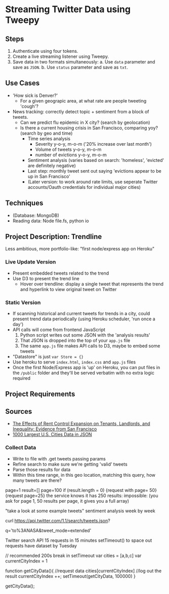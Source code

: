 # Streaming Twitter Data using Tweepy

## Steps
1. Authenticate using four tokens.
2. Create a live streaming listener using Tweepy.
3. Save data in two formats simultaneously:
	a. Use `data` parameter and save as `JSON`.
	b. Use `status` parameter and save as `txt`.

## Use Cases
* 'How sick is Denver?' 
	- For a given geograpic area, at what rate are people tweeting 'cough'?
* News tracking: correctly detect topic + sentiment from a block of tweets.
	- Can we predict flu epidemic in X city? (search by geolocation)
	- Is there a current housing crisis in San Francisco, comparing yoy? (search by geo and time)
		* Time series analysis
			* Severity y-o-y, m-o-m ('20% increase over last month')
			* Volume of tweets y-o-y, m-o-m
			* number of evictions y-o-y, m-o-m
		* Sentiment analysis (varies based on search: 'homeless', 'evicted' are definitely negative)
		* Last step: monthly tweet sent out saying 'evictions appear to be up in San Francisco'
		* (Later version: to work around rate limits, use seperate Twitter accounts/Oauth credentials for individual major cities)

## Techniques
* (Database: MongoDB)
* Reading data: Node file.fs, python io

## Project Description: Trendline
Less ambitious, more portfolio-like: "first node/express app on Heroku"

### Live Update Version
* Present embedded tweets related to the trend
* Use D3 to present the trend line
	- Hover over trendline: display a single tweet that represents the trend and hyperlink to view original tweet on Twitter

### Static Version
* If scanning historical and current tweets for trends in a city, could present trend data periodically (using Heroku scheduler, 'run once a day')
* API calls will come from frontend JavaScript
	1. Python script writes out some JSON with the 'analysis results'
	2. That JSON is dropped into the top of your `app.js` file
	3. The same `app.js` file makes API calls to D3, maybe to embed some tweets
* "Datastore" is just `var Store = {}`
* Use heroku to serve `index.html`, `index.css` and `app.js` files
* Once the first Node/Express app is 'up' on Heroku, you can put files in the `/public` folder and they'll be served verbatim with no extra logic required

## Project Requirements

## Sources
* [The Effects of Rent Control Expansion on Tenants, Landlords, and Inequality: Evidence from San Francisco](http://conference.nber.org/confer//2017/PEf17/Diamond_McQuade_Qian.pdf)
* [1000 Largest U.S. Cities Data in JSON](https://gist.github.com/Miserlou/c5cd8364bf9b2420bb29)

### Collect Data
* Write to file with .get tweets passing params
* Refine search to make sure we're getting 'valid' tweets
* Parse those results for data
* Within this time range, in this geo location, matching this query, how many tweets are there?

page=1
result=[]
page=100
if (result.length = 0)
{request with page= 50}
{request page=25}
the service knows it has 250 results:
impossible: (you ask for page 1, 50 results per page, it gives you a full array)

"take a look at some example tweets"
sentiment analysis week by week

curl https://api.twitter.com/1.1/search/tweets.json?

q='to%3ANASA&tweet_mode=extended'

Twitter search API
15 requests in 15 minutes
setTimeout() to space out requests
have dataset by Tuesday

// recommended 200s break in setTimeout
var cities = [a,b,c]
var currentCityIndex = 1

function getCityData(){
    //request data cities[currentCityIndex]
    //log out the result
    currentCityIndex ++;
    setTimeout(getCityData, 100000)
}

getCityData();